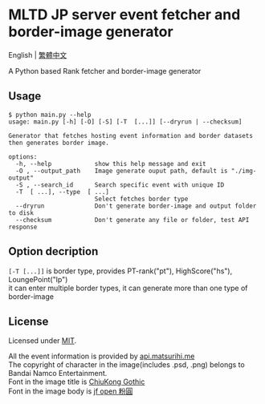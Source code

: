 # MLTD JP server event fetcher and border-image generator

English | [繁體中文](README.zh-TW.md)

A Python based Rank fetcher and border-image generator
  
## Usage

```console
$ python main.py --help
usage: main.py [-h] [-O] [-S] [-T  [...]] [--dryrun | --checksum]

Generator that fetches hosting event information and border datasets then generates border image.

options:
  -h, --help            show this help message and exit
  -O , --output_path    Image generate ouput path, default is "./img-output"
  -S , --search_id      Search specific event with unique ID
  -T  [ ...], --type  [ ...]
                        Select fetches border type
  --dryrun              Don't generate border-image and output folder to disk
  --checksum            Don't generate any file or folder, test API response
```

## Option decription

`[-T [...]]` is border type, provides PT-rank("pt"), HighScore("hs"), LoungePoint("lp")  
it can enter multiple border types, it can generate more than one type of border-image  

## License

Licensed under [MIT](LICENSE).

All the event information is provided by [api.matsurihi.me](https://api.matsurihi.me/docs/)  
The copyright of character in the image(includes .psd, .png) belongs to Bandai Namco Entertainment.  
Font in the image title is [ChiuKong Gothic](https://github.com/ChiuMing-Neko/ChiuKongGothic)  
Font in the image body is [jf open 粉圓](https://github.com/justfont/open-huninn-font)  
